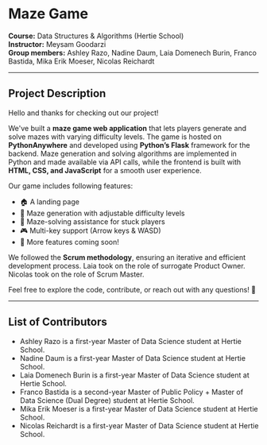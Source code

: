 # Maze Game 

**Course:** Data Structures & Algorithms (Hertie School)  
**Instructor:** Meysam Goodarzi  
**Group members:** Ashley Razo, Nadine Daum, Laia Domenech Burin, Franco Bastida, Mika Erik Moeser, Nicolas Reichardt

---  

## Project Description 

Hello and thanks for checking out our project!  

We've built a **maze game web application** that lets players generate and solve mazes with varying difficulty levels. The game is hosted on **PythonAnywhere** and developed using **Python’s Flask** framework for the backend. 
Maze generation and solving algorithms are implemented in Python and made available via API calls, while the frontend is built with **HTML, CSS, and JavaScript** for a smooth user experience.  

Our game includes following features:  
- 🏠 A landing page  
- 🧩 Maze generation with adjustable difficulty levels  
- 🔄 Maze-solving assistance for stuck players  
- 🎮 Multi-key support (Arrow keys & WASD)  
- 🚀 More features coming soon!  

We followed the **Scrum methodology**, ensuring an iterative and efficient development process. Laia took on the role of surrogate Product Owner. Nicolas took on the role of Scrum Master.

Feel free to explore the code, contribute, or reach out with any questions! 🎯  

---  

## List of Contributors
- Ashley Razo is a first-year Master of Data Science student at Hertie School.
- Nadine Daum is a first-year Master of Data Science student at Hertie School.
- Laia Domenech Burin is a first-year Master of Data Science student at Hertie School.
- Franco Bastida is a second-year Master of Public Policy + Master of Data Science (Dual Degree) student at Hertie School.
- Mika Erik Moeser is a first-year Master of Data Science student at Hertie School.
- Nicolas Reichardt is a first-year Master of Data Science student at Hertie School. 